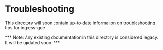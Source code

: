 # Troubleshooting

This directory will soon contain up-to-date information on troubleshooting tips
for ingress-gce

*** Note: Any existing documentation in this directory is considered legacy. It
will be updated soon. ***
